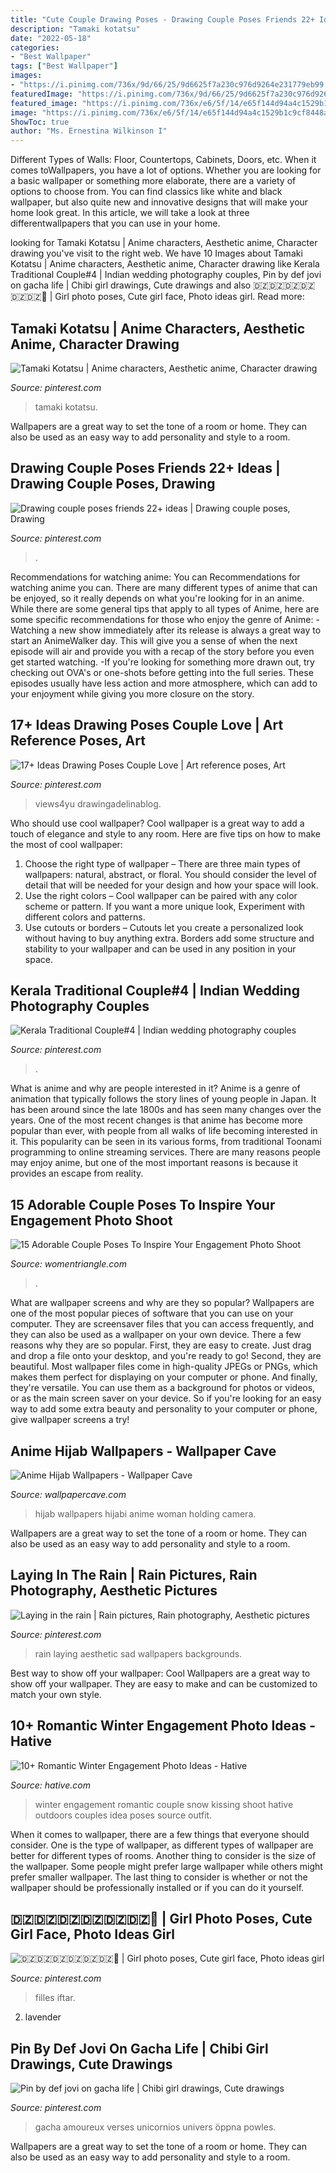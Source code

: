 ```yaml
---
title: "Cute Couple Drawing Poses - Drawing Couple Poses Friends 22+ Ideas"
description: "Tamaki kotatsu"
date: "2022-05-18"
categories:
- "Best Wallpaper"
tags: ["Best Wallpaper"]
images:
- "https://i.pinimg.com/736x/9d/66/25/9d6625f7a230c976d9264e231779eb99.jpg"
featuredImage: "https://i.pinimg.com/736x/9d/66/25/9d6625f7a230c976d9264e231779eb99.jpg"
featured_image: "https://i.pinimg.com/736x/e6/5f/14/e65f144d94a4c1529b1c9cf8448abb12.jpg"
image: "https://i.pinimg.com/736x/e6/5f/14/e65f144d94a4c1529b1c9cf8448abb12.jpg"
ShowToc: true
author: "Ms. Ernestina Wilkinson I"
---
```



Different Types of Walls: Floor, Countertops, Cabinets, Doors, etc.
When it comes toWallpapers, you have a lot of options. Whether you are looking for a basic wallpaper or something more elaborate, there are a variety of options to choose from. You can find classics like white and black wallpaper, but also quite new and innovative designs that will make your home look great. In this article, we will take a look at three differentwallpapers that you can use in your home.

	

		
looking for Tamaki Kotatsu | Anime characters, Aesthetic anime, Character drawing you've visit to the right web. We have 10 Images about Tamaki Kotatsu | Anime characters, Aesthetic anime, Character drawing like Kerala Traditional Couple#4 | Indian wedding photography couples, Pin by def jovi on gacha life | Chibi girl drawings, Cute drawings and also 🇩🇿🇩🇿🇩🇿🇩🇿🇩🇿🇩🇿💍 | Girl photo poses, Cute girl face, Photo ideas girl. Read more:
		
    
## Tamaki Kotatsu | Anime Characters, Aesthetic Anime, Character Drawing

<img loading=lazy src="https://i.pinimg.com/736x/c1/ff/fc/c1fffcd0340f8ae2a3653dbf5049c8ba.jpg" onerror="this.onerror=null;this.src='https://tse1.mm.bing.net/th?id=OIP.uHEgaGSgNH-LyjvDu48O3gHaKE&amp;pid=15.1';" alt="Tamaki Kotatsu | Anime characters, Aesthetic anime, Character drawing">

_Source: pinterest.com_

>tamaki kotatsu. 

	

Wallpapers are a great way to set the tone of a room or home. They can also be used as an easy way to add personality and style to a room.

    
## Drawing Couple Poses Friends 22+ Ideas | Drawing Couple Poses, Drawing

<img loading=lazy src="https://i.pinimg.com/736x/31/56/3e/31563ef1985568dcd43f0111ffe9ea39.jpg" onerror="this.onerror=null;this.src='https://tse4.mm.bing.net/th?id=OIP.0cUDbmbI7w8dH72miTMwVwAAAA&amp;pid=15.1';" alt="Drawing couple poses friends 22+ ideas | Drawing couple poses, Drawing">

_Source: pinterest.com_

>. 

	

Recommendations for watching anime: You can
Recommendations for watching anime you can. There are many different types of anime that can be enjoyed, so it really depends on what you're looking for in an anime. While there are some general tips that apply to all types of Anime, here are some specific recommendations for those who enjoy the genre of Anime: 
-Watching a new show immediately after its release is always a great way to start an AnimeWalker day. This will give you a sense of when the next episode will air and provide you with a recap of the story before you even get started watching. 
-If you're looking for something more drawn out, try checking out OVA's or one-shots before getting into the full series. These episodes usually have less action and more atmosphere, which can add to your enjoyment while giving you more closure on the story.

    
## 17+ Ideas Drawing Poses Couple Love | Art Reference Poses, Art

<img loading=lazy src="https://i.pinimg.com/originals/f3/2e/4b/f32e4bc178e879dbf1ff0dabe3355dd6.jpg" onerror="this.onerror=null;this.src='https://tse4.mm.bing.net/th?id=OIP.HYrKbr8usvofRtgCR6QTLwAAAA&amp;pid=15.1';" alt="17+ Ideas Drawing Poses Couple Love | Art reference poses, Art">

_Source: pinterest.com_

>views4yu drawingadelinablog. 

	

Who should use cool wallpaper?
Cool wallpaper is a great way to add a touch of elegance and style to any room. Here are five tips on how to make the most of cool wallpaper: 
1) Choose the right type of wallpaper – There are three main types of wallpapers: natural, abstract, or floral. You should consider the level of detail that will be needed for your design and how your space will look. 
2) Use the right colors – Cool wallpaper can be paired with any color scheme or pattern. If you want a more unique look, Experiment with different colors and patterns. 
3) Use cutouts or borders – Cutouts let you create a personalized look without having to buy anything extra. Borders add some structure and stability to your wallpaper and can be used in any position in your space.

    
## Kerala Traditional Couple#4 | Indian Wedding Photography Couples

<img loading=lazy src="https://i.pinimg.com/736x/9d/66/25/9d6625f7a230c976d9264e231779eb99.jpg" onerror="this.onerror=null;this.src='https://tse2.mm.bing.net/th?id=OIP.2NXBZRAsvEpyhYphdHrFFAHaLH&amp;pid=15.1';" alt="Kerala Traditional Couple#4 | Indian wedding photography couples">

_Source: pinterest.com_

>. 

	

What is anime and why are people interested in it?
Anime is a genre of animation that typically follows the story lines of young people in Japan. It has been around since the late 1800s and has seen many changes over the years. One of the most recent changes is that anime has become more popular than ever, with people from all walks of life becoming interested in it. This popularity can be seen in its various forms, from traditional Toonami programming to online streaming services. There are many reasons people may enjoy anime, but one of the most important reasons is because it provides an escape from reality.

    
## 15 Adorable Couple Poses To Inspire Your Engagement Photo Shoot

<img loading=lazy src="https://www.womentriangle.com/wp-content/uploads/2016/07/chilling-moments.jpg" onerror="this.onerror=null;this.src='https://tse2.mm.bing.net/th?id=OIP.KA-NfKEm_FX8jFpSRKJGJgHaLH&amp;pid=15.1';" alt="15 Adorable Couple Poses To Inspire Your Engagement Photo Shoot">

_Source: womentriangle.com_

>. 

	

What are wallpaper screens and why are they so popular?
Wallpapers are one of the most popular pieces of software that you can use on your computer. They are screensaver files that you can access frequently, and they can also be used as a wallpaper on your own device. There a few reasons why they are so popular. First, they are easy to create. Just drag and drop a file onto your desktop, and you're ready to go! Second, they are beautiful. Most wallpaper files come in high-quality JPEGs or PNGs, which makes them perfect for displaying on your computer or phone. And finally, they're versatile. You can use them as a background for photos or videos, or as the main screen saver on your device. So if you're looking for an easy way to add some extra beauty and personality to your computer or phone, give wallpaper screens a try!

    
## Anime Hijab Wallpapers - Wallpaper Cave

<img loading=lazy src="https://wallpapercave.com/wp/wp4004125.jpg" onerror="this.onerror=null;this.src='https://tse4.mm.bing.net/th?id=OIP.QHw_ehEIHs233PBU7nCOqgHaLH&amp;pid=15.1';" alt="Anime Hijab Wallpapers - Wallpaper Cave">

_Source: wallpapercave.com_

>hijab wallpapers hijabi anime woman holding camera. 

	

Wallpapers are a great way to set the tone of a room or home. They can also be used as an easy way to add personality and style to a room.

    
## Laying In The Rain | Rain Pictures, Rain Photography, Aesthetic Pictures

<img loading=lazy src="https://i.pinimg.com/736x/f6/8e/52/f68e52e77aeb7953068db3541bc4c80a.jpg" onerror="this.onerror=null;this.src='https://tse3.mm.bing.net/th?id=OIP.CaNLURNh2Zu3i-uccbWn5AHaL6&amp;pid=15.1';" alt="Laying in the rain | Rain pictures, Rain photography, Aesthetic pictures">

_Source: pinterest.com_

>rain laying aesthetic sad wallpapers backgrounds. 

	

Best way to show off your wallpaper:
Cool Wallpapers are a great way to show off your wallpaper. They are easy to make and can be customized to match your own style.

    
## 10+ Romantic Winter Engagement Photo Ideas - Hative

<img loading=lazy src="https://hative.com/wp-content/uploads/2014/11/winter-engagement-photo-ideas/1-winter-engagement-photo-ideas.jpg" onerror="this.onerror=null;this.src='https://tse4.mm.bing.net/th?id=OIP.2UMxPygD4JpAX1mOnGW2CgHaLH&amp;pid=15.1';" alt="10+ Romantic Winter Engagement Photo Ideas - Hative">

_Source: hative.com_

>winter engagement romantic couple snow kissing shoot hative outdoors couples idea poses source outfit. 

	

When it comes to wallpaper, there are a few things that everyone should consider. One is the type of wallpaper, as different types of wallpaper are better for different types of rooms. Another thing to consider is the size of the wallpaper. Some people might prefer large wallpaper while others might prefer smaller wallpaper. The last thing to consider is whether or not the wallpaper should be professionally installed or if you can do it yourself.

    
## 🇩🇿🇩🇿🇩🇿🇩🇿🇩🇿🇩🇿💍 | Girl Photo Poses, Cute Girl Face, Photo Ideas Girl

<img loading=lazy src="https://i.pinimg.com/736x/4c/6f/91/4c6f915a873544e5bc85738d6f38fe23.jpg" onerror="this.onerror=null;this.src='https://tse2.mm.bing.net/th?id=OIP.hp1o9gfnjxv7mFv9TbMeXAHaNI&amp;pid=15.1';" alt="🇩🇿🇩🇿🇩🇿🇩🇿🇩🇿🇩🇿💍 | Girl photo poses, Cute girl face, Photo ideas girl">

_Source: pinterest.com_

>filles iftar. 

	

2. lavender 

    
## Pin By Def Jovi On Gacha Life | Chibi Girl Drawings, Cute Drawings

<img loading=lazy src="https://i.pinimg.com/736x/e6/5f/14/e65f144d94a4c1529b1c9cf8448abb12.jpg" onerror="this.onerror=null;this.src='https://tse2.mm.bing.net/th?id=OIP.ywIWEioTS9sh7iA3JvGbIQHaOr&amp;pid=15.1';" alt="Pin by def jovi on gacha life | Chibi girl drawings, Cute drawings">

_Source: pinterest.com_

>gacha amoureux verses unicornios univers öppna powles. 

	

Wallpapers are a great way to set the tone of a room or home. They can also be used as an easy way to add personality and style to a room.

